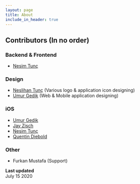 ```yaml
---
layout: page
title: About
include_in_header: true
---
```

## Contributors (In no order)

### Backend & Frontend
 - [Nesim Tunç](https://github.com/nesimtunc)

### Design
 - [Neslihan Tunç](https://github.com/designess) (Various logo & application icon designing)
 - [Umur Gedik](https://github.com/umurgdk) (Web & Mobile application designing)

### iOS
 - [Umur Gedik](https://github.com/umurgdk)
 - [Jay Zisch](https://github.com/jz709u)
 - [Nesim Tunç](https://github.com/nesimtunc)
 - [Quentin Diebold](https://github.com/Quentus123)

### Other
 - Furkan Mustafa (Support)

**Last updated**  
July 15 2020